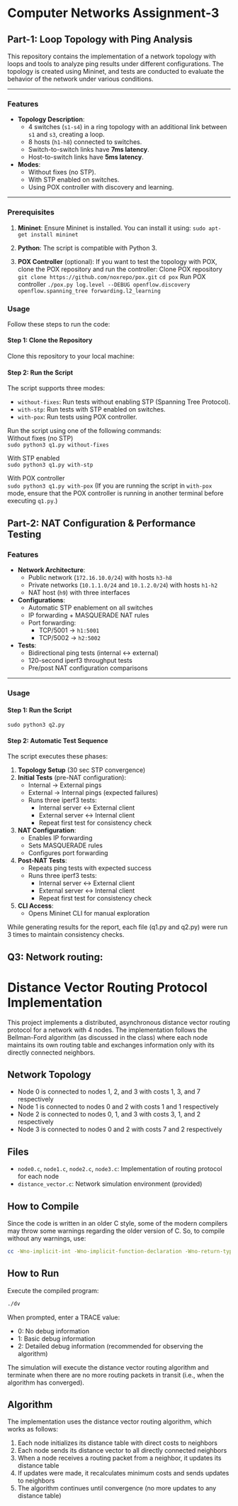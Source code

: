 # Computer Networks Assignment-3

## Part-1: Loop Topology with Ping Analysis

This repository contains the implementation of a network topology with loops and tools to analyze ping results under different configurations. The topology is created using Mininet, and tests are conducted to evaluate the behavior of the network under various conditions.

---

### Features

- **Topology Description**:
  - 4 switches (`s1-s4`) in a ring topology with an additional link between `s1` and `s3`, creating a loop.
  - 8 hosts (`h1-h8`) connected to switches.
  - Switch-to-switch links have **7ms latency**.
  - Host-to-switch links have **5ms latency**.
- **Modes**:
  - Without fixes (no STP).
  - With STP enabled on switches.
  - Using POX controller with discovery and learning.

---

### Prerequisites

1. **Mininet**: Ensure Mininet is installed. You can install it using:
`sudo apt-get install mininet`
2. **Python**: The script is compatible with Python 3.

3. **POX Controller** (optional): If you want to test the topology with POX, clone the POX repository and run the controller:
   Clone POX repository
   `git clone https://github.com/noxrepo/pox.git`
   `cd pox`
   Run POX controller
   `./pox.py log.level --DEBUG openflow.discovery openflow.spanning_tree forwarding.l2_learning`

### Usage

Follow these steps to run the code:

#### Step 1: Clone the Repository
Clone this repository to your local machine:
#### Step 2: Run the Script
The script supports three modes:
- `without-fixes`: Run tests without enabling STP (Spanning Tree Protocol).
- `with-stp`: Run tests with STP enabled on switches.
- `with-pox`: Run tests using POX controller.

Run the script using one of the following commands:  
Without fixes (no STP)  
`sudo python3 q1.py without-fixes`

With STP enabled  
`sudo python3 q1.py with-stp`  

With POX controller  
`sudo python3 q1.py with-pox` (If you are running the script in `with-pox` mode, ensure that the POX controller is running in another terminal before executing `q1.py`.)


## Part-2: NAT Configuration & Performance Testing

### Features
- **Network Architecture**:
  - Public network (`172.16.10.0/24`) with hosts `h3-h8`
  - Private networks (`10.1.1.0/24` and `10.1.2.0/24`) with hosts `h1-h2`
  - NAT host (`h9`) with three interfaces
- **Configurations**:
  - Automatic STP enablement on all switches
  - IP forwarding + MASQUERADE NAT rules
  - Port forwarding:
    - TCP/5001 → `h1:5001`
    - TCP/5002 → `h2:5002`
- **Tests**:
  - Bidirectional ping tests (internal ↔ external)
  - 120-second iperf3 throughput tests
  - Pre/post NAT configuration comparisons

---

### Usage

#### Step 1: Run the Script
`sudo python3 q2.py`

#### Step 2: Automatic Test Sequence
The script executes these phases:
1. **Topology Setup** (30 sec STP convergence)
2. **Initial Tests** (pre-NAT configuration):
   - Internal → External pings
   - External → Internal pings (expected failures)
   - Runs three iperf3 tests:
     - Internal server ↔ External client
     - External server ↔ Internal client
     - Repeat first test for consistency check
3. **NAT Configuration**:
   - Enables IP forwarding
   - Sets MASQUERADE rules
   - Configures port forwarding
4. **Post-NAT Tests**:
   - Repeats ping tests with expected success
   - Runs three iperf3 tests:
     - Internal server ↔ External client
     - External server ↔ Internal client
     - Repeat first test for consistency check
5. **CLI Access**:
   - Opens Mininet CLI for manual exploration

While generating results for the report, each file (q1.py and q2.py) were run 3 times to maintain consistency checks.


## Q3: Network routing:
# Distance Vector Routing Protocol Implementation

This project implements a distributed, asynchronous distance vector routing protocol for a network with 4 nodes. The implementation follows the Bellman-Ford algorithm (as discussed in the class) where each node maintains its own routing table and exchanges information only with its directly connected neighbors.

## Network Topology
- Node 0 is connected to nodes 1, 2, and 3 with costs 1, 3, and 7 respectively
- Node 1 is connected to nodes 0 and 2 with costs 1 and 1 respectively
- Node 2 is connected to nodes 0, 1, and 3 with costs 3, 1, and 2 respectively
- Node 3 is connected to nodes 0 and 2 with costs 7 and 2 respectively

## Files
- `node0.c`, `node1.c`, `node2.c`, `node3.c`: Implementation of routing protocol for each node
- `distance_vector.c`: Network simulation environment (provided)

## How to Compile
Since the code is written in an older C style, some of the modern compilers may throw some warnings regarding the older version of C. So, to compile without any warnings, use:
```bash
cc -Wno-implicit-int -Wno-implicit-function-declaration -Wno-return-type distance_vector.c node0.c node1.c node2.c node3.c -o dv
```

## How to Run
Execute the compiled program:
```bash
./dv
```

When prompted, enter a TRACE value:
- 0: No debug information
- 1: Basic debug information
- 2: Detailed debug information (recommended for observing the algorithm)

The simulation will execute the distance vector routing algorithm and terminate when there are no more routing packets in transit (i.e., when the algorithm has converged).

## Algorithm
The implementation uses the distance vector routing algorithm, which works as follows:
1. Each node initializes its distance table with direct costs to neighbors
2. Each node sends its distance vector to all directly connected neighbors
3. When a node receives a routing packet from a neighbor, it updates its distance table
4. If updates were made, it recalculates minimum costs and sends updates to neighbors
5. The algorithm continues until convergence (no more updates to any distance table)
